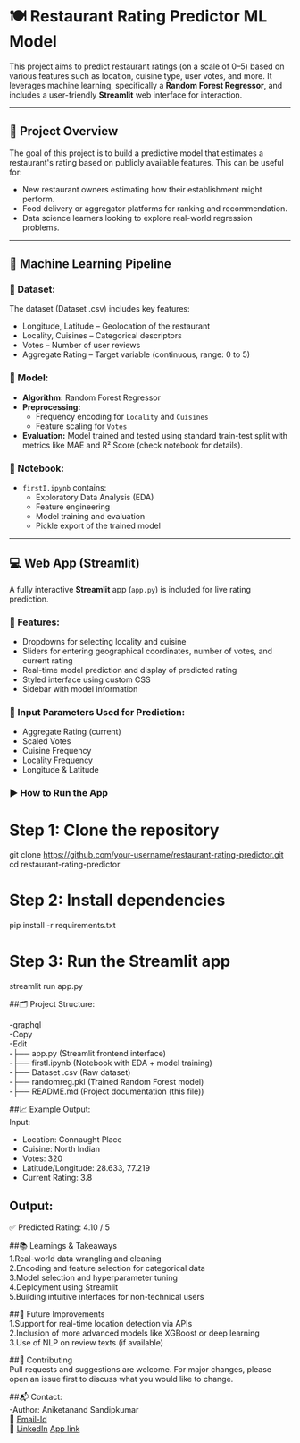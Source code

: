 # 🍽️ Restaurant Rating Predictor ML Model

This project aims to predict restaurant ratings (on a scale of 0–5) based on various features such as location, cuisine type, user votes, and more. It leverages machine learning, specifically a **Random Forest Regressor**, and includes a user-friendly **Streamlit** web interface for interaction.

---

## 📌 Project Overview

The goal of this project is to build a predictive model that estimates a restaurant's rating based on publicly available features. This can be useful for:
- New restaurant owners estimating how their establishment might perform.
- Food delivery or aggregator platforms for ranking and recommendation.
- Data science learners looking to explore real-world regression problems.

---

## 🧠 Machine Learning Pipeline

### 📁 Dataset:
The dataset (Dataset .csv) includes key features:
- Longitude, Latitude – Geolocation of the restaurant  
- Locality, Cuisines – Categorical descriptors  
- Votes – Number of user reviews  
- Aggregate Rating – Target variable (continuous, range: 0 to 5)  

### 🧪 Model:
- **Algorithm:** Random Forest Regressor  
- **Preprocessing:**
  - Frequency encoding for `Locality` and `Cuisines`
  - Feature scaling for `Votes`
- **Evaluation:** Model trained and tested using standard train-test split with metrics like MAE and R² Score (check notebook for details).

### 🧾 Notebook:
- `firstI.ipynb` contains:
  - Exploratory Data Analysis (EDA)
  - Feature engineering
  - Model training and evaluation
  - Pickle export of the trained model

---

## 💻 Web App (Streamlit)

A fully interactive **Streamlit** app (`app.py`) is included for live rating prediction.

### 🔧 Features:
- Dropdowns for selecting locality and cuisine
- Sliders for entering geographical coordinates, number of votes, and current rating
- Real-time model prediction and display of predicted rating
- Styled interface using custom CSS
- Sidebar with model information

### 🧠 Input Parameters Used for Prediction:
- Aggregate Rating (current)
- Scaled Votes
- Cuisine Frequency
- Locality Frequency
- Longitude & Latitude

### ▶️ How to Run the App

# Step 1: Clone the repository
git clone https://github.com/your-username/restaurant-rating-predictor.git
cd restaurant-rating-predictor

# Step 2: Install dependencies
pip install -r requirements.txt

# Step 3: Run the Streamlit app
streamlit run app.py

##🗂️ Project Structure:

-graphql
<br>
-Copy
<br>
-Edit
<br>
-├── app.py                    (Streamlit frontend interface)
<br>
-├── firstI.ipynb             (Notebook with EDA + model training)
<br>
-├── Dataset .csv             (Raw dataset)
<br>
-├── randomreg.pkl            (Trained Random Forest model)
<br>
-├── README.md                (Project documentation (this file))
<br>

##📈 Example Output:
<br>
Input:<br>
- Location: Connaught Place<br>
- Cuisine: North Indian<br>
- Votes: 320<br>
- Latitude/Longitude: 28.633, 77.219<br>
- Current Rating: 3.8<br>

## Output:<br>
✅ Predicted Rating: 4.10 / 5

##📚 Learnings & Takeaways<br>
1.Real-world data wrangling and cleaning<br>
2.Encoding and feature selection for categorical data<br>
3.Model selection and hyperparameter tuning<br>
4.Deployment using Streamlit<br>
5.Building intuitive interfaces for non-technical users<br>

##🚀 Future Improvements<br>
1.Support for real-time location detection via APIs<br>
2.Inclusion of more advanced models like XGBoost or deep learning<br>
3.Use of NLP on review texts (if available)<br>

##🤝 Contributing<br>
Pull requests and suggestions are welcome. For major changes, please open an issue first to discuss what you would like to change.

##📬 Contact:<br>
-Author: Aniketanand Sandipkumar<br>
📧 [Email-Id](aniketanand2712@gmail.com)<br>
🔗 [LinkedIn](www.linkedin.com/in/aniketanand-sandipkumar-8475ab258)
[App link](https://restraunt-rating-predictor-pv9na5bpdglgfc89wqsut2.streamlit.app)
